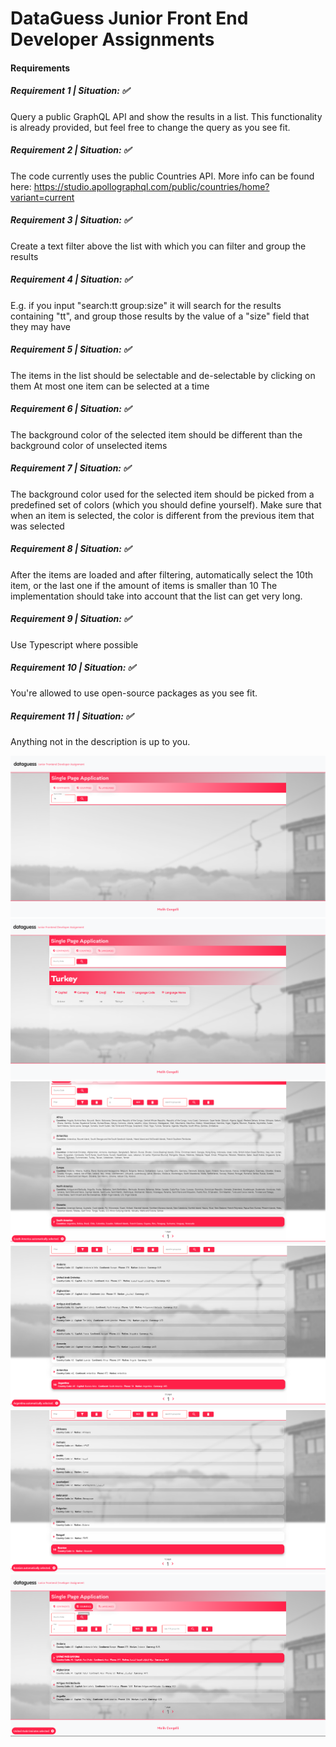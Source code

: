 # DataGuess Junior Front End Developer Assignments

#### **Requirements**

##### Requirement 1 | Situation: :white_check_mark:
Query a public GraphQL API and show the results in a list. This functionality is already provided, but feel free to change the query as you see fit.

##### Requirement 2 | Situation: :white_check_mark:
The code currently uses the public Countries API. More info can be found here: https://studio.apollographql.com/public/countries/home?variant=current

##### Requirement 3 | Situation: :white_check_mark:
Create a text filter above the list with which you can filter and group the results

##### Requirement 4 | Situation: :white_check_mark:
E.g. if you input "search:tt group:size" it will search for the results containing "tt", and group those results by the value of a "size" field that they may have

##### Requirement 5 | Situation: :white_check_mark:
The items in the list should be selectable and de-selectable by clicking on them At most one item can be selected at a time

##### Requirement 6 | Situation: :white_check_mark:
The background color of the selected item should be different than the background color of unselected items

##### Requirement 7 | Situation: :white_check_mark:
The background color used for the selected item should be picked from a predefined set of colors (which you should define yourself). Make sure that when an item is selected, the color is different from the previous item that was selected

##### Requirement 8 | Situation: :white_check_mark:
After the items are loaded and after filtering, automatically select the 10th item, or the last one if the amount of items is smaller than 10 The implementation should take into account that the list can get very long.

##### Requirement 9 | Situation: :white_check_mark:
Use Typescript where possible

##### Requirement 10 | Situation: :white_check_mark:
You're allowed to use open-source packages as you see fit.

##### Requirement 11 | Situation: :white_check_mark:
Anything not in the description is up to you.


![image](./src/gitimages/1.png)
![image](./src/gitimages/2.png)
![image](./src/gitimages/3.png)
![image](./src/gitimages/4.png)
![image](./src/gitimages/5.png)
![image](./src/gitimages/6.png)


